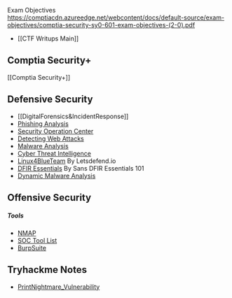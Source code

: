 Exam Objectives
https://comptiacdn.azureedge.net/webcontent/docs/default-source/exam-objectives/comptia-security-sy0-601-exam-objectives-(2-0).pdf

+ [[CTF Writups Main]]
## Comptia Security+
[[Comptia Security+]]

## Defensive Security
- [[DigitalForensics&IncidentResponse]]
- [Phishing Analysis](Phishing.md)
- [Security Operation Center](SOC.md)
- [Detecting Web Attacks](DWA.md)
- [Malware Analysis](MalwareAnalysis.md)
- [Cyber Threat Intelligence](ThreatIntelligence.md)
- [Linux4BlueTeam](Linux4BlueTeam.md) By Letsdefend.io
- [DFIR Essentials](DFIR_Essentials.md) By Sans DFIR Essentials 101
- [Dynamic Malware Analysis](Cybersecurity/CyberTrainingPlatforms_Notes/Letsdefend.io_Notes/DynamicAnalysis)
## Offensive Security
##### Tools
+ [NMAP](NMAP.md)
+ [SOC Tool List](Cybersecurity/SOC_TOOLS)
+ [BurpSuite](Brupsuite.md)

## Tryhackme Notes
- [PrintNightmare_Vulnerability](Cybersecurity/CyberTrainingPlatforms_Notes/Tryhackme_Notes/PrintNightmare_Vulnerability)